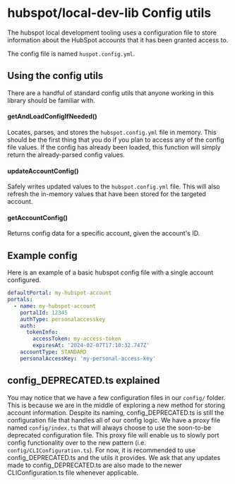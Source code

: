 # hubspot/local-dev-lib Config utils

The hubspot local development tooling uses a configuration file to store information about the HubSpot accounts that it has been granted access to.

The config file is named `huspot.config.yml`.

## Using the config utils

There are a handful of standard config utils that anyone working in this library should be familiar with.

#### getAndLoadConfigIfNeeded()

Locates, parses, and stores the `hubspot.config.yml` file in memory. This should be the first thing that you do if you plan to access any of the config file values. If the config has already been loaded, this function will simply return the already-parsed config values.

#### updateAccountConfig()

Safely writes updated values to the `hubspot.config.yml` file. This will also refresh the in-memory values that have been stored for the targeted account.

#### getAccountConfig()

Returns config data for a specific account, given the account's ID.

## Example config

Here is an example of a basic hubspot config file with a single account configured.

```yml
defaultPortal: my-hubspot-account
portals:
  - name: my-hubspot-account
    portalId: 12345
    authType: personalaccesskey
    auth:
      tokenInfo:
        accessToken: my-access-token
        expiresAt: '2024-02-07T17:10:32.747Z'
    accountType: STANDARD
    personalAccessKey: 'my-personal-access-key'
```

## config_DEPRECATED.ts explained

You may notice that we have a few configuration files in our `config/` folder. This is because we are in the middle of exploring a new method for storing account information. Despite its naming, config_DEPRECATED.ts is still the configuration file that handles all of our config logic. We have a proxy file named `config/index.ts` that will always choose to use the soon-to-be deprecated configuration file. This proxy file will enable us to slowly port config functionality over to the new pattern (i.e. `config/CLIConfiguration.ts`). For now, it is recommended to use config_DEPRECATED.ts and the utils it provides. We ask that any updates made to config_DEPRECATED.ts are also made to the newer CLIConfiguration.ts file whenever applicable.

